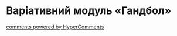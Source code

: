 <div id="hypercomments_widget" class="js-hypercomments-widget invisible"></div>

Варіативний модуль «Гандбол»
=============================



<div class="js-hypercomments-container">
    <a href="http://hypercomments.com" class="hc-link" title="comments widget">comments powered by HyperComments</a>
</div>
